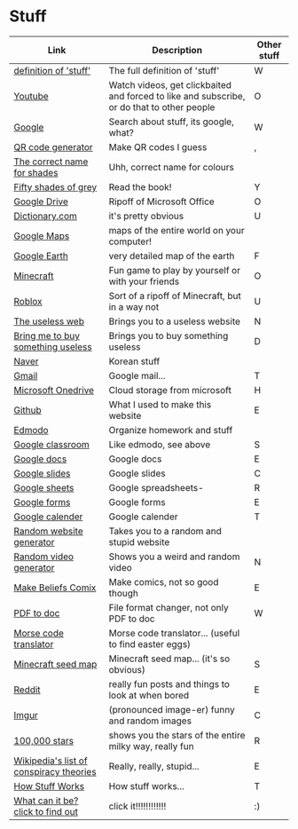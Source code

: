 # Stuff

Link|Description|Other stuff
-|-|-
[definition of 'stuff'](https://www.dictionary.com/browse/stuff)|The full definition of 'stuff'|W
[Youtube](https://youtube.com)|Watch videos, get clickbaited and forced to like and subscribe, or do that to other people|O
[Google](https://google.com)|Search about stuff, its google, what?|W
[QR code generator](https://qr-code-generator.com)|Make QR codes I guess|,
[The correct name for shades](https://digitalsynopsis.com/design/color-thesaurus-correct-name-of-shades)|Uhh, correct name for colours| 
[Fifty shades of grey](http://readonlinefreebook.com/fifty-shades-of-grey)|Read the book!|Y
[Google Drive](https://drive.google.com)|Ripoff of Microsoft Office|O
[Dictionary.com](https://dictionary.com)|it's pretty obvious|U
[Google Maps](https://google.com/maps)|maps of the entire world on your computer!|
[Google Earth](https://www.google.com/earth/)|very detailed map of the earth|F
[Minecraft](https://www.minecraft.net/en-us/about-minecraft)|Fun game to play by yourself or with your friends|O
[Roblox](https://roblox.com)|Sort of a ripoff of Minecraft, but in a way not|U
[The useless web](https://theuselessweb.com)|Brings you to a useless website|N
[Bring me to buy something useless](https://weirdorconfusing.com/)|Brings you to buy something useless|D
[Naver](https://naver.com)|Korean stuff| 
[Gmail](https://mail.google.com)|Google mail...|T
[Microsoft Onedrive](https://onedrive.com)|Cloud storage from microsoft|H
[Github](https://github.com)|What I used to make this website|E
[Edmodo](https://new.edmodo.com)|Organize homework and stuff| 
[Google classroom](https://google.classroom.com)|Like edmodo, see above|S
[Google docs](https://docs.google.com/document)|Google docs|E
[Google slides](https://docs.google.com/presentation)|Google slides|C
[Google sheets](https://docs.google.com/spreadsheets)|Google spreadsheets-|R
[Google forms](https://docs.google.com/forms)|Google forms|E
[Google calender](https://calender.google.com)|Google calender|T
[Random website generator](https://random-ize.com/random-website/)|Takes you to a random and stupid website|
[Random video generator](https://random-ize.com/random-youtube/)|Shows you a weird and random video|N
[Make Beliefs Comix](https://www.makebeliefscomix.com)|Make comics, not so good though|E
[PDF to doc](https://pdf2doc.com/)|File format changer, not only PDF to doc|W
[Morse code translator](https://morsecode.world/international/translator.html)|Morse code translator... (useful to find easter eggs)|
[Minecraft seed map](https://www.chunkbase.com/apps/seed-map)|Minecraft seed map... (it's so obvious)|S
[Reddit](https://www.reddit.com/)|really fun posts and things to look at when bored|E
[Imgur](https://imgur.com/)|(pronounced image-er) funny and random images|C
[100,000 stars](https://stars.chromeexperiments.com/)|shows you the stars of the entire milky way, really fun|R
[Wikipedia's list of conspiracy theories](https://en.wikipedia.org/wiki/List_of_conspiracy_theories)|Really, really, stupid...|E
[How Stuff Works](https://www.howstuffworks.com/)|How stuff works...|T
[What can it be? click to find out](https://cant-not-tweet-this.com/)|click it!!!!!!!!!!!!|:)

